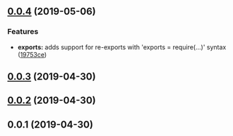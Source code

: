 ## [0.0.4](https://github.com/wessberg/cjs-to-esm-transformer/compare/v0.0.3...v0.0.4) (2019-05-06)


### Features

* **exports:** adds support for re-exports with 'exports = require(...)' syntax ([19753ce](https://github.com/wessberg/cjs-to-esm-transformer/commit/19753ce))



## [0.0.3](https://github.com/wessberg/cjs-to-esm-transformer/compare/v0.0.2...v0.0.3) (2019-04-30)



## [0.0.2](https://github.com/wessberg/cjs-to-esm-transformer/compare/v0.0.1...v0.0.2) (2019-04-30)



## 0.0.1 (2019-04-30)



